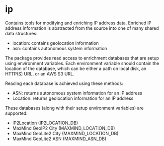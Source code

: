 # ip

Contains tools for modifying and enriching IP address data. Enriched IP address information is abstracted from the source into one of many shared data structures:

* location: contains geolocation information
* asn: contains autonomous system information

The package provides read access to enrichment databases that are setup using environment variables. Each environment variable should contain the location of the database, which can be either a path on local disk, an HTTP(S) URL, or an AWS S3 URL. 

Reading each database is achieved using these methods:

* ASN: returns autonomous system information for an IP address
* Location: returns geolocation information for an IP address

These databases (along with their setup environment variables) are supported:

* IP2Location (IP2LOCATION_DB)
* MaxMind GeoIP2 City (MAXMIND_LOCATION_DB)
* MaxMind GeoLite2 City (MAXMIND_LOCATION_DB)
* MaxMind GeoLite2 ASN (MAXMIND_ASN_DB)
